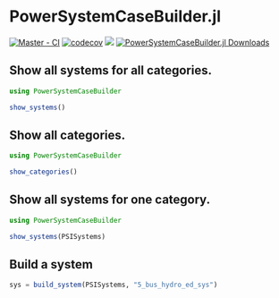 # PowerSystemCaseBuilder.jl

[![Master - CI](https://github.com/NREL-SIIP/PowerSystemCaseBuilder.jl/workflows/Master%20-%20CI/badge.svg)](https://github.com/NREL-SIIP/PowerSystemCaseBuilder.jl/actions/workflows/master-tests.yml)
[![codecov](https://codecov.io/gh/NREL-SIIP/PowerSystemCaseBuilder.jl/branch/master/graph/badge.svg)](https://codecov.io/gh/NREL-SIIP/PowerSystemCaseBuilder.jl)
[<img src="https://img.shields.io/badge/slack-@SIIP/PSB-blue.svg?logo=slack">](https://join.slack.com/t/nrel-siip/shared_invite/zt-glam9vdu-o8A9TwZTZqqNTKHa7q3BpQ)
[![PowerSystemCaseBuilder.jl Downloads](https://shields.io/endpoint?url=https://pkgs.genieframework.com/api/v1/badge/PowerSystemCaseBuilder)](https://pkgs.genieframework.com?packages=PowerSystemCaseBuilder)

## Show all systems for all categories.

```julia
using PowerSystemCaseBuilder

show_systems()
```

## Show all categories.

```julia
using PowerSystemCaseBuilder

show_categories()
```

## Show all systems for one category.

```julia
using PowerSystemCaseBuilder

show_systems(PSISystems)
```

## Build a system

```julia
sys = build_system(PSISystems, "5_bus_hydro_ed_sys")
```
